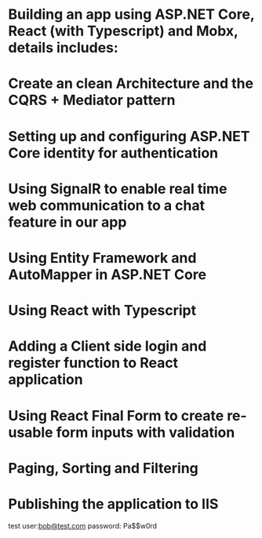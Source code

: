 # Building an app using ASP.NET Core, React (with Typescript) and Mobx, details includes:
# Create an clean Architecture and the CQRS + Mediator pattern
# Setting up and configuring ASP.NET Core identity for authentication
# Using SignalR to enable real time web communication to a chat feature in our app
# Using Entity Framework and AutoMapper in ASP.NET Core
# Using React with Typescript
# Adding a Client side login and register function to React application
# Using React Final Form to create re-usable form inputs with validation
# Paging, Sorting and Filtering
# Publishing the application to IIS

test user:bob@test.com
password: Pa$$w0rd





